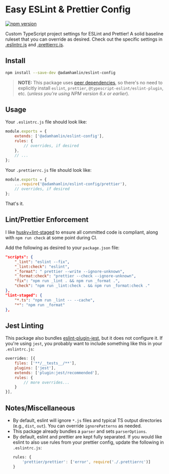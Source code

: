 # Easy ESLint & Prettier Config

[![npm version](https://badge.fury.io/js/@adamhamlin%2Feslint-config.svg)](https://badge.fury.io/js/@adamhamlin%2Feslint-config)

Custom TypeScript project settings for ESLint and Prettier! A solid baseline ruleset that you can override as desired. Check out the specific settings in [.eslintrc.js](./.eslintrc.js) and [.prettierrc.js](./.prettierrc.js).

## Install

```bash
npm install --save-dev @adamhamlin/eslint-config
```

> **NOTE:** This package uses [peer dependencies](./package.json), so there's no need to explicitly install `eslint`, `prettier`, `@typescript-eslint/eslint-plugin`, etc. (_unless you're using NPM version 6.x or earlier_).

## Usage

Your `.eslintrc.js` file should look like:

```javascript
module.exports = {
    extends: ['@adamhamlin/eslint-config'],
    rules: {
        // overrides, if desired
    },
    // ...
};
```

Your `.prettierrc.js` file should look like:

```javascript
module.exports = {
    ...require('@adamhamlin/eslint-config/prettier'),
    // overrides, if desired
};
```

That's it.

## Lint/Prettier Enforcement

I like [husky+lint-staged](https://prettier.io/docs/en/install.html#git-hooks) to ensure all committed code is compliant, along with `npm run check` at some point during CI.

Add the following as desired to your `package.json` file:

```json
"scripts": {
    "_lint": "eslint --fix",
    "_lint:check": "eslint",
    "_format": " prettier --write --ignore-unknown",
    "_format:check": "prettier --check --ignore-unknown",
    "fix": "npm run _lint . && npm run _format .",
    "check": "npm run _lint:check . && npm run _format:check ."
},
"lint-staged": {
    "*.ts": "npm run _lint -- --cache",
    "*": "npm run _format"
},
```

## Jest Linting

This package also bundles [eslint-plugin-jest](https://github.com/jest-community/eslint-plugin-jest), but it does not configure it. If you're using `jest`, you probably want to include something like this in your `.eslintrc.js`:

```javascript
overrides: [{
    files: ['**/__tests__/**'],
    plugins: ['jest'],
    extends: ['plugin:jest/recommended'],
    rules: {
        // more overrides...
    }
}],
```

## Notes/Miscellaneous

-   By default, eslint will ignore `*.js` files and typical TS output directories (e.g., `dist`, `out`). You can override `ignorePatterns` as needed.
-   This package already bundles a `parser` and sets `parserOptions`.
-   By default, eslint and prettier are kept fully separated. If you would like eslint to also use rules from your prettier config, update the following in `.eslintrc.js`:
    ```javascript
    rules: {
        'prettier/prettier': ['error', require('./.prettierrc')]
    }
    ```
